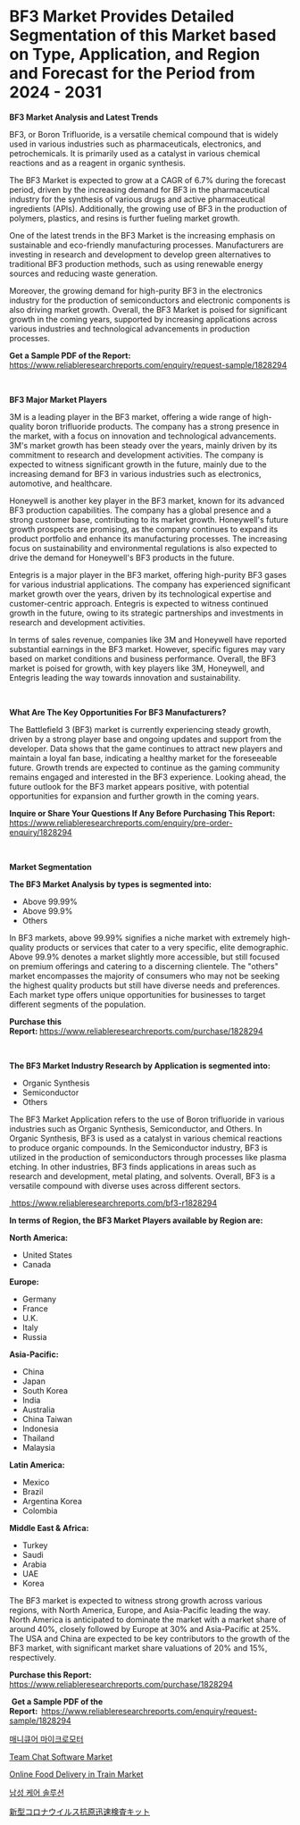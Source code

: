 <p><h1>BF3 Market Provides Detailed Segmentation of this Market based on Type, Application, and Region and Forecast for the Period from 2024 - 2031</h1></p><p><strong>BF3 Market Analysis and Latest Trends</strong></p>
<p><p>BF3, or Boron Trifluoride, is a versatile chemical compound that is widely used in various industries such as pharmaceuticals, electronics, and petrochemicals. It is primarily used as a catalyst in various chemical reactions and as a reagent in organic synthesis.</p><p>The BF3 Market is expected to grow at a CAGR of 6.7% during the forecast period, driven by the increasing demand for BF3 in the pharmaceutical industry for the synthesis of various drugs and active pharmaceutical ingredients (APIs). Additionally, the growing use of BF3 in the production of polymers, plastics, and resins is further fueling market growth.</p><p>One of the latest trends in the BF3 Market is the increasing emphasis on sustainable and eco-friendly manufacturing processes. Manufacturers are investing in research and development to develop green alternatives to traditional BF3 production methods, such as using renewable energy sources and reducing waste generation.</p><p>Moreover, the growing demand for high-purity BF3 in the electronics industry for the production of semiconductors and electronic components is also driving market growth. Overall, the BF3 Market is poised for significant growth in the coming years, supported by increasing applications across various industries and technological advancements in production processes.</p></p>
<p><strong>Get a Sample PDF of the Report:&nbsp;</strong> <a href="https://www.reliableresearchreports.com/enquiry/request-sample/1828294">https://www.reliableresearchreports.com/enquiry/request-sample/1828294</a></p>
<p>&nbsp;</p>
<p><strong>BF3 Major Market Players</strong></p>
<p><p>3M is a leading player in the BF3 market, offering a wide range of high-quality boron trifluoride products. The company has a strong presence in the market, with a focus on innovation and technological advancements. 3M's market growth has been steady over the years, mainly driven by its commitment to research and development activities. The company is expected to witness significant growth in the future, mainly due to the increasing demand for BF3 in various industries such as electronics, automotive, and healthcare.</p><p>Honeywell is another key player in the BF3 market, known for its advanced BF3 production capabilities. The company has a global presence and a strong customer base, contributing to its market growth. Honeywell's future growth prospects are promising, as the company continues to expand its product portfolio and enhance its manufacturing processes. The increasing focus on sustainability and environmental regulations is also expected to drive the demand for Honeywell's BF3 products in the future.</p><p>Entegris is a major player in the BF3 market, offering high-purity BF3 gases for various industrial applications. The company has experienced significant market growth over the years, driven by its technological expertise and customer-centric approach. Entegris is expected to witness continued growth in the future, owing to its strategic partnerships and investments in research and development activities.</p><p>In terms of sales revenue, companies like 3M and Honeywell have reported substantial earnings in the BF3 market. However, specific figures may vary based on market conditions and business performance. Overall, the BF3 market is poised for growth, with key players like 3M, Honeywell, and Entegris leading the way towards innovation and sustainability.</p></p>
<p>&nbsp;</p>
<p><strong>What Are The Key Opportunities For BF3 Manufacturers?</strong></p>
<p><p>The Battlefield 3 (BF3) market is currently experiencing steady growth, driven by a strong player base and ongoing updates and support from the developer. Data shows that the game continues to attract new players and maintain a loyal fan base, indicating a healthy market for the foreseeable future. Growth trends are expected to continue as the gaming community remains engaged and interested in the BF3 experience. Looking ahead, the future outlook for the BF3 market appears positive, with potential opportunities for expansion and further growth in the coming years.</p></p>
<p><strong>Inquire or Share Your Questions If Any Before Purchasing This Report:</strong> <a href="https://www.reliableresearchreports.com/enquiry/pre-order-enquiry/1828294">https://www.reliableresearchreports.com/enquiry/pre-order-enquiry/1828294</a></p>
<p>&nbsp;</p>
<p><strong>Market Segmentation</strong></p>
<p><strong>The BF3 Market Analysis by types is segmented into:</strong></p>
<p><ul><li>Above 99.99%</li><li>Above 99.9%</li><li>Others</li></ul></p>
<p><p>In BF3 markets, above 99.99% signifies a niche market with extremely high-quality products or services that cater to a very specific, elite demographic. Above 99.9% denotes a market slightly more accessible, but still focused on premium offerings and catering to a discerning clientele. The "others" market encompasses the majority of consumers who may not be seeking the highest quality products but still have diverse needs and preferences. Each market type offers unique opportunities for businesses to target different segments of the population.</p></p>
<p><strong>Purchase this Report:&nbsp;</strong><a href="https://www.reliableresearchreports.com/purchase/1828294">https://www.reliableresearchreports.com/purchase/1828294</a></p>
<p>&nbsp;</p>
<p><strong>The BF3 Market Industry Research by Application is segmented into:</strong></p>
<p><ul><li>Organic Synthesis</li><li>Semiconductor</li><li>Others</li></ul></p>
<p><p>The BF3 Market Application refers to the use of Boron trifluoride in various industries such as Organic Synthesis, Semiconductor, and Others. In Organic Synthesis, BF3 is used as a catalyst in various chemical reactions to produce organic compounds. In the Semiconductor industry, BF3 is utilized in the production of semiconductors through processes like plasma etching. In other industries, BF3 finds applications in areas such as research and development, metal plating, and solvents. Overall, BF3 is a versatile compound with diverse uses across different sectors.</p></p>
<p><a href="https://www.reliableresearchreports.com/bf3-r1828294">&nbsp;https://www.reliableresearchreports.com/bf3-r1828294</a></p>
<p><strong>In terms of Region, the BF3 Market Players available by Region are:</strong></p>
<p>
    <p> <strong> North America: </strong>
        <ul>
            <li>United States</li>
            <li>Canada</li>
        </ul>
        </p> 
    <p> <strong> Europe: </strong>
        <ul>
            <li>Germany</li>
            <li>France</li>
            <li>U.K.</li>
            <li>Italy</li>
            <li>Russia</li>
        </ul>
        </p> 
    <p> <strong> Asia-Pacific: </strong>
        <ul>
            <li>China</li>
            <li>Japan</li>
            <li>South Korea</li>
            <li>India</li>
            <li>Australia</li>
            <li>China Taiwan</li>
            <li>Indonesia</li>
            <li>Thailand</li>
            <li>Malaysia</li>
        </ul>
        </p> 
    <p> <strong> Latin America: </strong>
        <ul>
            <li>Mexico</li>
            <li>Brazil</li>
            <li>Argentina Korea</li>
            <li>Colombia</li>
        </ul>
        </p> 
    <p> <strong> Middle East & Africa: </strong>
        <ul>
            <li>Turkey</li>
            <li>Saudi</li>
            <li>Arabia</li>
            <li>UAE</li>
            <li>Korea</li>
        </ul>
    </p>
    </p>
<p><p>The BF3 market is expected to witness strong growth across various regions, with North America, Europe, and Asia-Pacific leading the way. North America is anticipated to dominate the market with a market share of around 40%, closely followed by Europe at 30% and Asia-Pacific at 25%. The USA and China are expected to be key contributors to the growth of the BF3 market, with significant market share valuations of 20% and 15%, respectively.</p></p>
<p><strong>Purchase this Report: </strong><a href="https://www.reliableresearchreports.com/purchase/1828294">https://www.reliableresearchreports.com/purchase/1828294</a></p>
<p>&nbsp;<strong>Get a Sample PDF of the Report:&nbsp;&nbsp;</strong><a href="https://www.reliableresearchreports.com/enquiry/request-sample/1828294">https://www.reliableresearchreports.com/enquiry/request-sample/1828294</a></p>
<p><strong></strong></p>
<p><p><a href="https://github.com/kimvicki3212024/Market-Research-Report-List-1/blob/main/5361272129278.md">매니큐어 마이크로모터</a></p><p><a href="https://github.com/fkhcgcyl33/Market-Research-Report-List-1/blob/main/team-chat-software-market.md">Team Chat Software Market</a></p><p><a href="https://github.com/ctanaka235/Market-Research-Report-List-1/blob/main/online-food-delivery-in-train-market.md">Online Food Delivery in Train Market</a></p><p><a href="https://github.com/khairinauzunul/Market-Research-Report-List-1/blob/main/9604330129277.md">남성 케어 솔루션</a></p><p><a href="https://github.com/tubbs463/Market-Research-Report-List-2/blob/main/425409790476.md">新型コロナウイルス抗原迅速検査キット</a></p></p>